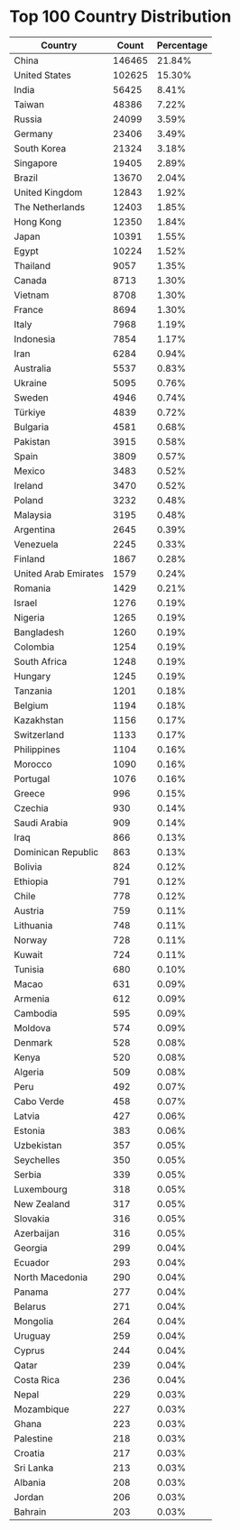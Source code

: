 # Top 100 Country Distribution
| Country | Count | Percentage |
|----|----|----|
| China | 146465 | 21.84% |
| United States | 102625 | 15.30% |
| India | 56425 | 8.41% |
| Taiwan | 48386 | 7.22% |
| Russia | 24099 | 3.59% |
| Germany | 23406 | 3.49% |
| South Korea | 21324 | 3.18% |
| Singapore | 19405 | 2.89% |
| Brazil | 13670 | 2.04% |
| United Kingdom | 12843 | 1.92% |
| The Netherlands | 12403 | 1.85% |
| Hong Kong | 12350 | 1.84% |
| Japan | 10391 | 1.55% |
| Egypt | 10224 | 1.52% |
| Thailand | 9057 | 1.35% |
| Canada | 8713 | 1.30% |
| Vietnam | 8708 | 1.30% |
| France | 8694 | 1.30% |
| Italy | 7968 | 1.19% |
| Indonesia | 7854 | 1.17% |
| Iran | 6284 | 0.94% |
| Australia | 5537 | 0.83% |
| Ukraine | 5095 | 0.76% |
| Sweden | 4946 | 0.74% |
| Türkiye | 4839 | 0.72% |
| Bulgaria | 4581 | 0.68% |
| Pakistan | 3915 | 0.58% |
| Spain | 3809 | 0.57% |
| Mexico | 3483 | 0.52% |
| Ireland | 3470 | 0.52% |
| Poland | 3232 | 0.48% |
| Malaysia | 3195 | 0.48% |
| Argentina | 2645 | 0.39% |
| Venezuela | 2245 | 0.33% |
| Finland | 1867 | 0.28% |
| United Arab Emirates | 1579 | 0.24% |
| Romania | 1429 | 0.21% |
| Israel | 1276 | 0.19% |
| Nigeria | 1265 | 0.19% |
| Bangladesh | 1260 | 0.19% |
| Colombia | 1254 | 0.19% |
| South Africa | 1248 | 0.19% |
| Hungary | 1245 | 0.19% |
| Tanzania | 1201 | 0.18% |
| Belgium | 1194 | 0.18% |
| Kazakhstan | 1156 | 0.17% |
| Switzerland | 1133 | 0.17% |
| Philippines | 1104 | 0.16% |
| Morocco | 1090 | 0.16% |
| Portugal | 1076 | 0.16% |
| Greece | 996 | 0.15% |
| Czechia | 930 | 0.14% |
| Saudi Arabia | 909 | 0.14% |
| Iraq | 866 | 0.13% |
| Dominican Republic | 863 | 0.13% |
| Bolivia | 824 | 0.12% |
| Ethiopia | 791 | 0.12% |
| Chile | 778 | 0.12% |
| Austria | 759 | 0.11% |
| Lithuania | 748 | 0.11% |
| Norway | 728 | 0.11% |
| Kuwait | 724 | 0.11% |
| Tunisia | 680 | 0.10% |
| Macao | 631 | 0.09% |
| Armenia | 612 | 0.09% |
| Cambodia | 595 | 0.09% |
| Moldova | 574 | 0.09% |
| Denmark | 528 | 0.08% |
| Kenya | 520 | 0.08% |
| Algeria | 509 | 0.08% |
| Peru | 492 | 0.07% |
| Cabo Verde | 458 | 0.07% |
| Latvia | 427 | 0.06% |
| Estonia | 383 | 0.06% |
| Uzbekistan | 357 | 0.05% |
| Seychelles | 350 | 0.05% |
| Serbia | 339 | 0.05% |
| Luxembourg | 318 | 0.05% |
| New Zealand | 317 | 0.05% |
| Slovakia | 316 | 0.05% |
| Azerbaijan | 316 | 0.05% |
| Georgia | 299 | 0.04% |
| Ecuador | 293 | 0.04% |
| North Macedonia | 290 | 0.04% |
| Panama | 277 | 0.04% |
| Belarus | 271 | 0.04% |
| Mongolia | 264 | 0.04% |
| Uruguay | 259 | 0.04% |
| Cyprus | 244 | 0.04% |
| Qatar | 239 | 0.04% |
| Costa Rica | 236 | 0.04% |
| Nepal | 229 | 0.03% |
| Mozambique | 227 | 0.03% |
| Ghana | 223 | 0.03% |
| Palestine | 218 | 0.03% |
| Croatia | 217 | 0.03% |
| Sri Lanka | 213 | 0.03% |
| Albania | 208 | 0.03% |
| Jordan | 206 | 0.03% |
| Bahrain | 203 | 0.03% |
